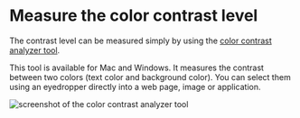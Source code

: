 # Measure the color contrast level

<script>$(document).ready(function () {
    setBreadcrumb([
        {"label":"Test tools", "url": "./methodes-outils.html"},
        {"label":"Measure the color contrast level"}]);
});</script>

<span data-menuitem="methodes-outils"></span>

The contrast level can be measured simply by using the [color contrast analyzer tool](http://www.paciellogroup.com/resources/contrastanalyser/).

This tool is available for Mac and Windows. It measures the contrast between two colors (text color and background color). You can select them using an eyedropper directly into a web page, image or application.

![screenshot of the color contrast analyzer tool](./images/contraste2.png)<!--  This file is part of a11y-guidelines | Our vision of mobile & web accessibility guidelines and best practices, with valid/invalid examples.
 Copyright (C) 2016  Orange SA
 See the Creative Commons Legal Code Attribution-ShareAlike 3.0 Unported License for more details (LICENSE file). -->